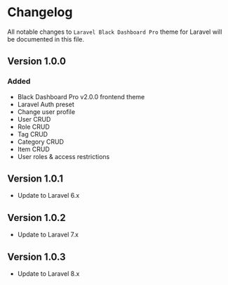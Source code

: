 # Changelog

All notable changes to `Laravel Black Dashboard Pro` theme for Laravel will be documented in this file.

## Version 1.0.0

### Added
- Black Dashboard Pro v2.0.0 frontend theme
- Laravel Auth preset
- Change user profile
- User CRUD
- Role CRUD
- Tag CRUD
- Category CRUD
- Item CRUD
- User roles & access restrictions

## Version 1.0.1

- Update to Laravel 6.x

## Version 1.0.2

- Update to Laravel 7.x

## Version 1.0.3

- Update to Laravel 8.x
